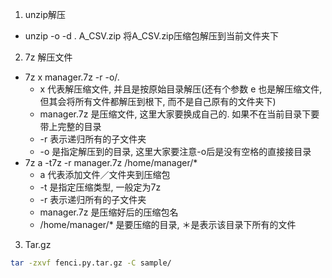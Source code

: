 1. unzip解压
- unzip -o -d . A_CSV.zip 将A_CSV.zip压缩包解压到当前文件夹下
2. 7z 解压文件
- 7z x manager.7z -r -o/.
    - x 代表解压缩文件, 并且是按原始目录解压(还有个参数 e 也是解压缩文件, 但其会将所有文件都解压到根下, 而不是自己原有的文件夹下)
    - manager.7z 是压缩文件, 这里大家要换成自己的. 如果不在当前目录下要带上完整的目录
    - -r 表示递归所有的子文件夹
    - -o 是指定解压到的目录, 这里大家要注意-o后是没有空格的直接接目录
- 7z a -t7z -r manager.7z /home/manager/*
    - a 代表添加文件／文件夹到压缩包
    - -t 是指定压缩类型, 一般定为7z
    - -r 表示递归所有的子文件夹
    - manager.7z 是压缩好后的压缩包名
    - /home/manager/* 是要压缩的目录, ＊是表示该目录下所有的文件

3. Tar.gz

```sh
tar -zxvf fenci.py.tar.gz -C sample/
```

